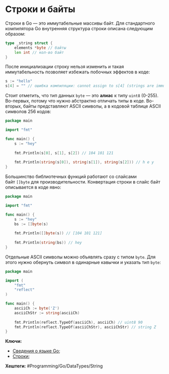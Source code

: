 
# Строки и байты

Строки в Go — это иммутабельные массивы байт. Для стандартного компилятора Go внутренняя структура строки описана следующим образом:

```go
type _string struct {
	elements *byte // байты
	len int // кол-во байт
}
```

После инициализации строку нельзя изменить и такая иммутабельность позволяет избежать побочных эффектов в коде:

```go
s := "hello"
s[4] = "" // ошибка компиляции: cannot assign to s[4] (strings are immutable)
```

Стоит отметить, что тип данных `byte` — это **алиас** к типу `uint8` (0-255). Во-первых, потому что нужно абстрактно отличать типы в коде. Во-вторых, байты представляют ASCII символы, а в кодовой таблице ASCII символов 256 кодов:

```go
package main

import "fmt"

func main() {
	s := "hey"
	
	fmt.Println(s[0], s[1], s[2]) // 104 101 121
	
	fmt.Println(string(s[0]), string(s[1]), string(s[2])) // h e y
}
```

Большинство библиотечных функций работают со слайсами байт `[]byte` для производительности. Конвертация строки в слайс байт описывается в коде явно:

```go
package main

import "fmt"

func main() {
	s := "hey"
	bs := []byte(s)
	
	fmt.Println([]byte(s)) // [104 101 121]
	
	fmt.Println(string(bs)) // hey
}
```

Отдельные ASCII символы можно объявлять сразу с типом `byte`. Для этого нужно обернуть символ в одинарные кавычки и указать тип `byte`:

```go
package main

import (
	"fmt"
	"reflect"
)

func main() {
	asciiCh := byte('Z')
	asciiChStr := string(asciiCh)
	
	fmt.Println(reflect.TypeOf(asciiCh), asciiCh) // uint8 90
	fmt.Println(reflect.TypeOf(asciiChStr), asciiChStr) // string Z
}
```

**Ключи:**
- [Сведения о языке Go](GO);
- [Строки](Go-string);

**Хештеги:** #Programming/Go/DataTypes/String